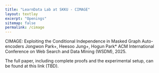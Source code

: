 ```yaml
---
title: "LearnData Lab at SKKU - CIMAGE"
layout: textlay
excerpt: "Openings"
sitemap: false
permalink: /cimage
---
```



CIMAGE: Exploiting the Conditional Independence in Masked Graph Auto-encoders
Jongwon Park+, Heesoo Jung+, Hogun Park*
ACM International Conference on Web Search and Data Mining (WSDM), 2025.

The full paper, including complete proofs and the experimental setup, can be found at this link (TBD).


<br />



<!-- 
<figure>
<img src="{{ site.url }}{{ site.baseurl }}/images/picpic/Gallery/DSC_0696.jpg" width="95%">
</figure> -->
